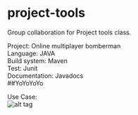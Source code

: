 # project-tools
Group collaboration for Project tools class. 

Project: Online multiplayer bomberman  
Language: JAVA  
Build system: Maven  
Test: Junit  
Documentation: Javadocs  
##YoYoYoYo


Use Case:  
![alt tag](http://puu.sh/njY39/6db115d1c3.png)

